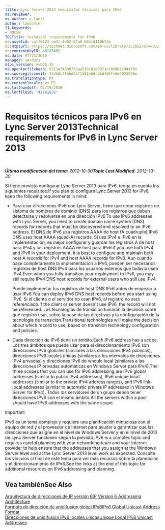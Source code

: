 ```yaml
---
title: Lync Server 2013 requisitos técnicos para IPv6
ms.reviewer: ''
ms.author: v-lanac
author: lanachin
f1.keywords:
- NOCSH
TOCTitle: Technical requirements for IPv6
ms:assetid: caff0123-ce41-4a62-87a0-00b1d118b72b
ms:mtpsurl: https://technet.microsoft.com/en-us/library/JJ205278(v=OCS.15)
ms:contentKeyID: 48185465
ms.date: 07/23/2014
manager: serdars
mtps_version: v=OCS.15
ms.openlocfilehash: 6513af4598f36aa510181e6971ccb6962cd44f91
ms.sourcegitcommit: 33db8c7febd4cf1591e8dcbbdfd6fc8e8925896e
ms.translationtype: MT
ms.contentlocale: es-ES
ms.lasthandoff: 02/19/2020
ms.locfileid: "42141826"
---
```

<div data-xmlns="http://www.w3.org/1999/xhtml">

<div class="topic" data-xmlns="http://www.w3.org/1999/xhtml" data-msxsl="urn:schemas-microsoft-com:xslt" data-cs="http://msdn.microsoft.com/">

<div data-asp="https://msdn2.microsoft.com/asp">

# <a name="technical-requirements-for-ipv6-in-lync-server-2013"></a><span data-ttu-id="eec23-102">Requisitos técnicos para IPv6 en Lync Server 2013</span><span class="sxs-lookup"><span data-stu-id="eec23-102">Technical requirements for IPv6 in Lync Server 2013</span></span>

</div>

<div id="mainSection">

<div id="mainBody">

<span> </span>

<span data-ttu-id="eec23-103">_**Última modificación del tema:** 2012-10-30_</span><span class="sxs-lookup"><span data-stu-id="eec23-103">_**Topic Last Modified:** 2012-10-30_</span></span>

<span data-ttu-id="eec23-104">Si tiene previsto configurar Lync Server 2013 para IPv6, tenga en cuenta los siguientes requisitos:</span><span class="sxs-lookup"><span data-stu-id="eec23-104">If you plan to configure Lync Server 2013 for IPv6, keep the following requirements in mind:</span></span>

  - <span data-ttu-id="eec23-105">Para usar direcciones IPv6 con Lync Server, tiene que crear registros de sistema de nombres de dominio (DNS) para los registros que deben detectarse y resolverse en una dirección IPv6.</span><span class="sxs-lookup"><span data-stu-id="eec23-105">To use IPv6 addresses with Lync Server, you need to create domain name system (DNS) records for records that must be discovered and resolved to an IPv6 address.</span></span> <span data-ttu-id="eec23-106">El DNS de IPv6 usa registros AAAA de host (A cuádruple).</span><span class="sxs-lookup"><span data-stu-id="eec23-106">IPv6 DNS uses host AAAA (quad-A) records.</span></span> <span data-ttu-id="eec23-107">Si usa IPv4 e IPv6 en la implementación, es mejor configurar y guardar los registros A de host para IPv4 y los registros AAAA de host para IPv6.</span><span class="sxs-lookup"><span data-stu-id="eec23-107">If you use both IPv4 and IPv6 in your deployment, it is best to configure and maintain both host A records for IPv4 and host AAAA records for IPv6.</span></span> <span data-ttu-id="eec23-108">Aun cuando pase completamente la implementación a IPv6, pueden ser necesarios registros de host DNS IPv4 para los usuarios externos que todavía usen IPv4.</span><span class="sxs-lookup"><span data-stu-id="eec23-108">Even when you fully transition your deployment to IPv6, you may still require IPv4 DNS host records for external users who still use IPv4.</span></span>
    
    <span data-ttu-id="eec23-109">Puede implementar los registros de host DNS IPv6 antes de empezar a usar IPv6.</span><span class="sxs-lookup"><span data-stu-id="eec23-109">You can deploy IPv6 DNS host records before you start using IPv6.</span></span> <span data-ttu-id="eec23-110">Si el cliente o el servidor no usan IPv6, el registro no será referenciado.</span><span class="sxs-lookup"><span data-stu-id="eec23-110">If the client or server doesn't use IPv6, the record will not be referenced.</span></span> <span data-ttu-id="eec23-111">Las tecnologías de transición tomarán la decisión sobre qué registro usar, sobre la base de las directivas y la configuración de la tecnología de transición.</span><span class="sxs-lookup"><span data-stu-id="eec23-111">Transitional technologies will make the decision about which record to use, based on transition technology configuration and policies.</span></span>

  - <span data-ttu-id="eec23-112">Cada dirección de IPv6 tiene un ámbito.</span><span class="sxs-lookup"><span data-stu-id="eec23-112">Each IPv6 address has a scope.</span></span> <span data-ttu-id="eec23-113">Los tres ámbitos que puede usar para el direccionamiento IPv6 son direcciones IPv6 globales (similares a las direcciones IPv4 públicas), direcciones IPv6 locales únicas (similares a los intervalos de direcciones IPv4 privadas) y direcciones IPv6 de vínculo local (similares a las direcciones IP privadas automáticas en Windows Server para IPv4).</span><span class="sxs-lookup"><span data-stu-id="eec23-113">The three scopes that you can use for IPv6 addressing are IPv6 global addresses (similar to public IPv4 addresses), IPv6 unique local addresses (similar to the private IPv4 address ranges), and IPv6 link-local addresses (similar to automatic private IP addresses in Windows Server for IPv4).</span></span> <span data-ttu-id="eec23-114">Todos los servidores de un grupo deben tener direcciones IPv6 con el mismo ámbito.</span><span class="sxs-lookup"><span data-stu-id="eec23-114">All the servers within a pool should have IPv6 addresses with the same scope.</span></span>

<div>


> [!IMPORTANT]  
> <span data-ttu-id="eec23-115">IPv6 es un tema complejo y requiere una planificación minuciosa con el equipo de red y el proveedor de Internet para ayudar a garantizar que las direcciones que asigne en el nivel de Windows Server y en el nivel de 2013 de Lync Server funcionen según lo previsto.</span><span class="sxs-lookup"><span data-stu-id="eec23-115">IPv6 is a complex topic and requires careful planning with your networking team and your Internet provider to help ensure that the addresses that you assign at the Windows Server level and at the Lync Server 2013 level work as expected.</span></span> <span data-ttu-id="eec23-116">Consulte los vínculos al final de este tema para ver más recursos sobre la planeación y el direccionamiento de IPv6.</span><span class="sxs-lookup"><span data-stu-id="eec23-116">See the links at the end of this topic for additional resources on IPv6 addressing and planning.</span></span>



</div>

<div>

## <a name="see-also"></a><span data-ttu-id="eec23-117">Vea también</span><span class="sxs-lookup"><span data-stu-id="eec23-117">See Also</span></span>


[<span data-ttu-id="eec23-118">Arquitectura de direcciones de IP versión 6</span><span class="sxs-lookup"><span data-stu-id="eec23-118">IP Version 6 Addressing Architecture</span></span>](https://tools.ietf.org/html/rfc4291)  
[<span data-ttu-id="eec23-119">Formato de dirección de unidifusión global IPv6</span><span class="sxs-lookup"><span data-stu-id="eec23-119">IPv6 Global Unicast Address Format</span></span>](https://tools.ietf.org/html/rfc3587)  
[<span data-ttu-id="eec23-120">Direcciones de unidifusión IPv6 locales únicas</span><span class="sxs-lookup"><span data-stu-id="eec23-120">Unique Local IPv6 Unicast Addresses</span></span>](https://tools.ietf.org/html/rfc4193)  
  

</div>

</div>

<span> </span>

</div>

</div>

</div>

